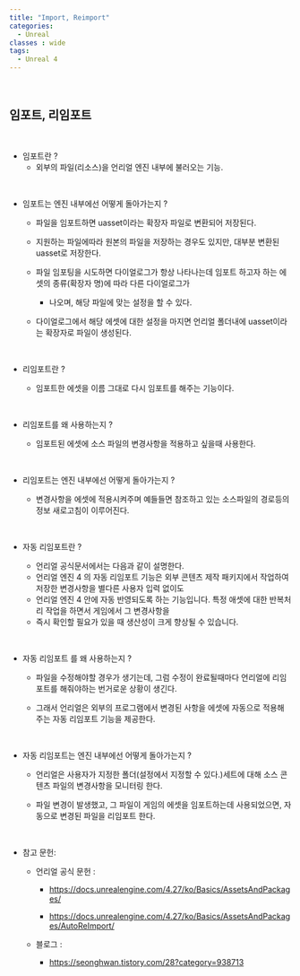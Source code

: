 ```yaml
---
title: "Import, Reimport"
categories:
  - Unreal
classes : wide
tags:
  - Unreal 4
---
```

<br>

<h2>
임포트, 리임포트
</h2>

<br>

- 임포트란 ? 
  - 외부의 파일(리소스)을 언리얼 엔진 내부에 불러오는 기능.

<br>

- 임포트는 엔진 내부에선 어떻게 돌아가는지 ? 

  - 파일을 임포트하면 uasset이라는 확장자 파일로 변환되어 저장된다.

  - 지원하는 파일에따라 원본의 파일을 저장하는 경우도 있지만, 대부분 변환된 uasset로 저장한다. 

  - 파일 임포팅을 시도하면 다이얼로그가 항상 나타나는데 임포트 하고자 하는 에셋의 종류(확장자 명)에 따라 다른 다이얼로그가

    - 나오며, 해당 파일에 맞는 설정을 할 수 있다. 

  - 다이얼로그에서 해당 에셋에 대한 설정을 마지면 언리얼 폴더내에 uasset이라는 확장자로 파일이 생성된다.

<br>

- 리임포트란 ? 

  - 임포트한 에셋을 이름 그대로 다시 임포트를 해주는 기능이다.

<br>

- 리임포트를 왜 사용하는지 ? 
  
  - 임포트된 에셋에 소스 파일의 변경사항을 적용하고 싶을때 사용한다.

 
<br>

- 리임포트는 엔진 내부에선 어떻게 돌아가는지 ? 

  - 변경사항을 에셋에 적용시켜주며 예들들면 참조하고 있는 소스파일의 경로등의 정보 새로고침이 이루어진다.

<br>

- 자동 리임포트란 ? 

   - 언리얼 공식문서에서는 다음과 같이 설명한다.
    - 언리얼 엔진 4 의 자동 리임포트 기능은 외부 콘텐츠 제작 패키지에서 작업하여 저장한 변경사항을 별다른 사용자 입력 없이도 
    - 언리얼 엔진 4 안에 자동 반영되도록 하는 기능입니다. 특정 애셋에 대한 반복처리 작업을 하면서 게임에서 그 변경사항을 
    - 즉시 확인할 필요가 있을 때 생산성이 크게 향상될 수 있습니다.
<br>

- 자동 리임포트 를 왜 사용하는지 ? 

  - 파일을 수정해야할 경우가 생기는데, 그럼 수정이 완료될때마다 언리얼에 리임포트를 해줘야하는 번거로운 상황이 생긴다. 

  - 그래서 언리얼은 외부의 프로그램에서 변경된 사항을 에셋에 자동으로 적용해주는 자동 리임포트 기능을 제공한다.

<br>

- 자동 리임포트는 엔진 내부에선 어떻게 돌아가는지 ? 

  - 언리얼은 사용자가 지정한 폴더(설정에서 지정할 수 있다.)세트에 대해 소스 콘텐츠 파일의 변경사항을 모니터링 한다. 

  - 파일 변경이 발생했고, 그 파일이 게임의 에셋을 임포트하는데 사용되었으면, 자동으로 변경된 파일을 리임포트 한다.

<br>

- 참고 문헌: 

  - 언리얼 공식 문헌 : 

    - https://docs.unrealengine.com/4.27/ko/Basics/AssetsAndPackages/

    - https://docs.unrealengine.com/4.27/ko/Basics/AssetsAndPackages/AutoReImport/

  - 블로그 : 
    - https://seonghwan.tistory.com/28?category=938713






